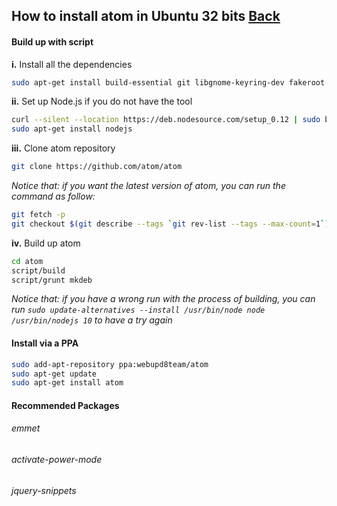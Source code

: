 ## How to install atom in Ubuntu 32 bits [Back](./qa.md)

#### Build up with script

**i.** Install all the dependencies

```bash
sudo apt-get install build-essential git libgnome-keyring-dev fakeroot
```

**ii.** Set up Node.js if you do not have the tool

```bash
curl --silent --location https://deb.nodesource.com/setup_0.12 | sudo bash -
sudo apt-get install nodejs
```

**iii.** Clone atom repository

```bash
git clone https://github.com/atom/atom
```

*Notice that: if you want the latest version of atom, you can run the command as follow:*

```bash
git fetch -p
git checkout $(git describe --tags `git rev-list --tags --max-count=1`)
```

**iv.** Build up atom

```bash
cd atom
script/build
script/grunt mkdeb
```

*Notice that: if you have a wrong run with the process of building, you can run `sudo update-alternatives --install /usr/bin/node node /usr/bin/nodejs 10` to have a try again*

#### Install via a PPA

```bash
sudo add-apt-repository ppa:webupd8team/atom
sudo apt-get update
sudo apt-get install atom
```

#### Recommended Packages

###### emmet

###### activate-power-mode

###### jquery-snippets
